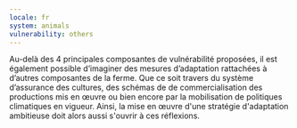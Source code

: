 ```yaml
---
locale: fr
system: animals
vulnerability: others
---
```


Au-delà des 4 principales composantes de vulnérabilité proposées, il est également possible d’imaginer des mesures d’adaptation rattachées à d’autres composantes de la ferme. 
Que ce soit travers du système d’assurance des cultures, des schémas de de commercialisation des productions mis en œuvre ou bien encore par la mobilisation de politiques climatiques en vigueur. 
Ainsi, la mise en œuvre d'une  stratégie d'adaptation ambitieuse doit alors aussi s'ouvrir à ces réflexions.


